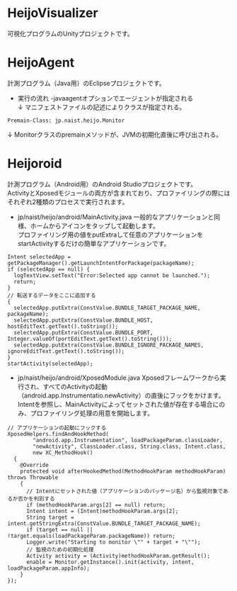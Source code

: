 ﻿# HeijoVisualizer
可視化プログラムのUnityプロジェクトです。

# HeijoAgent
計測プログラム（Java用）のEclipseプロジェクトです。
* 実行の流れ
-javaagentオプションでエージェントが指定される  
↓
マニフェストファイルの記述によりクラスが指定される。
```
Premain-Class: jp.naist.heijo.Monitor
```
↓
Monitorクラスのpremainメソッドが、JVMの初期化直後に呼び出される。

# Heijoroid
計測プログラム（Android用）のAndroid Studioプロジェクトです。  
ActivityとXposedモジュールの両方が含まれており、プロファイリングの際にはそれぞれ2種類のプロセスで実行されます。  

* jp/naist/heijo/android/MainActivity.java
一般的なアプリケーションと同様、ホームからアイコンをタップして起動します。  
プロファイリング用の値をputExtraして任意のアプリケーションをstartActivityするだけの簡単なアプリケーションです。
```
Intent selectedApp = getPackageManager().getLaunchIntentForPackage(packageName);
if (selectedApp == null) {
  logTextView.setText("Error:Selected app cannot be launched.");
  return;
}
// 転送するデータをここに追加する
{
  selectedApp.putExtra(ConstValue.BUNDLE_TARGET_PACKAGE_NAME, packageName);
  selectedApp.putExtra(ConstValue.BUNDLE_HOST, hostEditText.getText().toString());
  selectedApp.putExtra(ConstValue.BUNDLE_PORT, Integer.valueOf(portEditText.getText().toString()));
  selectedApp.putExtra(ConstValue.BUNDLE_IGNORE_PACKAGE_NAMES, ignoreEditText.getText().toString());
}
startActivity(selectedApp);
```

* jp/naist/heijo/android/XposedModule.java
Xposedフレームワークから実行され、すべてのActivityの起動（android.app.Instrumentatio.newActivity）の直後にフックをかけます。  
Intentを参照し、MainActivityによってセットされた値が存在する場合にのみ、プロファイリング処理の用意を開始します。
```
// アプリケーションの起動にフックする
XposedHelpers.findAndHookMethod(
        "android.app.Instrumentation", loadPackageParam.classLoader,
        "newActivity", ClassLoader.class, String.class, Intent.class,
        new XC_MethodHook()
  {
    @Override
    protected void afterHookedMethod(MethodHookParam methodHookParam) throws Throwable
    {
      // Intentにセットされた値（アプリケーションのパッケージ名）から監視対象であるか否かを判別する
      if (methodHookParam.args[2] == null) return;
      Intent intent = (Intent)methodHookParam.args[2];
      String target = intent.getStringExtra(ConstValue.BUNDLE_TARGET_PACKAGE_NAME);
      if (target == null || !target.equals(loadPackageParam.packageName)) return;
      Logger.write("Starting to monitor \"" + target + "\"");
      // 監視のための初期化処理
      Activity activity = (Activity)methodHookParam.getResult();
      enable = Monitor.getInstance().init(activity, intent, loadPackageParam.appInfo);
    }
});
```
